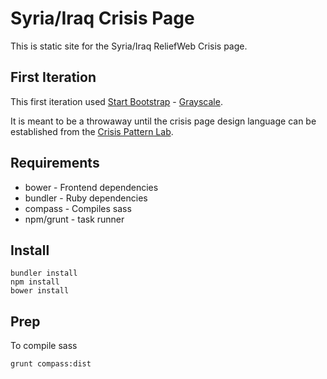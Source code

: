 # Syria/Iraq Crisis Page

This is static site for the Syria/Iraq ReliefWeb Crisis page.

## First Iteration

This first iteration used [Start Bootstrap](http://startbootstrap.com/) - [Grayscale](http://startbootstrap.com/template-overviews/grayscale/).

It is meant to be a throwaway until the crisis page design language can be established from the [Crisis Pattern Lab](https://github.com/reliefweb/rw-crisis-pl).

## Requirements

- bower - Frontend dependencies
- bundler - Ruby dependencies
- compass - Compiles sass
- npm/grunt - task runner

## Install

    bundler install
    npm install
    bower install

## Prep

To compile sass

    grunt compass:dist